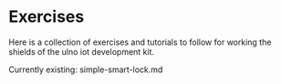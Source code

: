 # Exercises
Here is a collection of exercises and tutorials to follow for working the 
shields of the ulno iot development kit.

Currently existing:
simple-smart-lock.md
